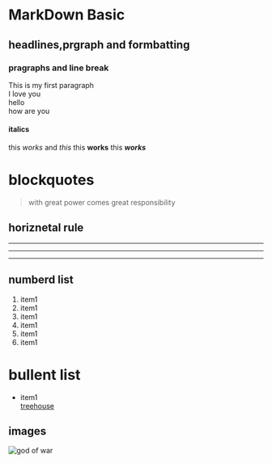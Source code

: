 # MarkDown Basic

## headlines,prgraph and formbatting


### pragraphs and line break

This is my first paragraph  
I love you  
hello  
how are you


#### italics

this *works* and *this*
this **works**
this ***works***

# **blockquotes**
>with great power comes great responsibility

## horiznetal rule
___
---
***

## numberd list
1. item1
1. item1
1. item1
  1. item1
  1. item1
  1. item1

# bullent list
* item1  
[treehouse](https://teamtreehouse.com/library/links-2 "link to treehouse")
## images
![god of war](img/god-of-war-walkthrough-guide-5004-1524154731667.jpg)  
